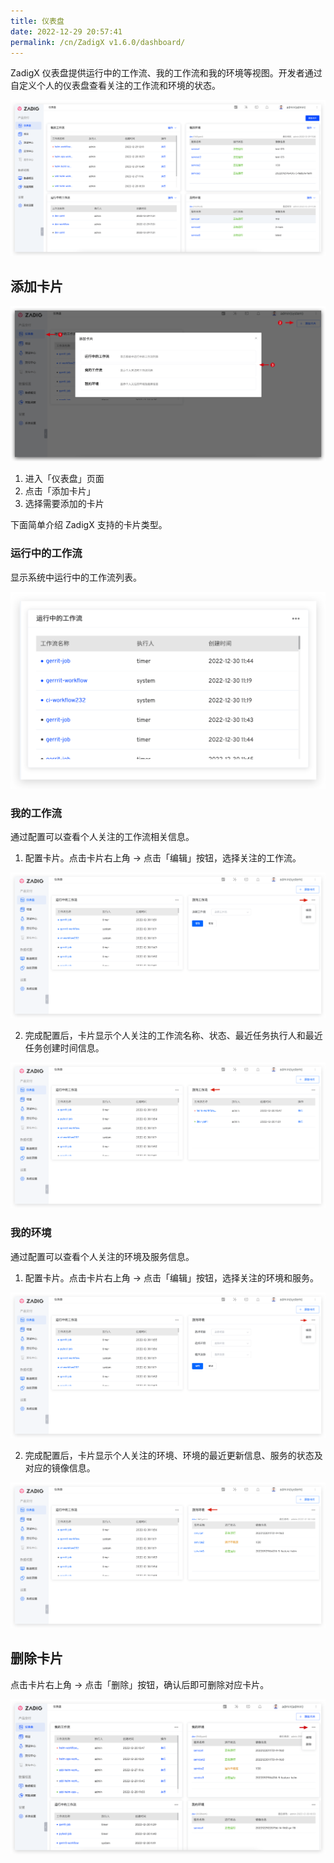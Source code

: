```yaml
---
title: 仪表盘
date: 2022-12-29 20:57:41
permalink: /cn/ZadigX v1.6.0/dashboard/
---
```


ZadigX 仪表盘提供运行中的工作流、我的工作流和我的环境等视图。开发者通过自定义个人的仪表盘查看关注的工作流和环境的状态。

![仪表盘](./_images/dashboard_1.png)

## 添加卡片

![仪表盘](./_images/dashboard_2.png)

1. 进入「仪表盘」页面
2. 点击「添加卡片」
3. 选择需要添加的卡片

下面简单介绍 ZadigX 支持的卡片类型。

### 运行中的工作流

显示系统中运行中的工作流列表。

![仪表盘](./_images/dashboarding_running.png)

### 我的工作流

通过配置可以查看个人关注的工作流相关信息。

1. 配置卡片。点击卡片右上角 -> 点击「编辑」按钮，选择关注的工作流。

![仪表盘](./_images/dashboard_my_workflow_1.png)

2. 完成配置后，卡片显示个人关注的工作流名称、状态、最近任务执行人和最近任务创建时间信息。

![仪表盘](./_images/dashboard_my_workflow_2.png)


### 我的环境

通过配置可以查看个人关注的环境及服务信息。

1. 配置卡片。点击卡片右上角 -> 点击「编辑」按钮，选择关注的环境和服务。

![仪表盘](./_images/dashboard_my_env_1.png)

2. 完成配置后，卡片显示个人关注的环境、环境的最近更新信息、服务的状态及对应的镜像信息。

![仪表盘](./_images/dashboard_my_env_2.png)


## 删除卡片

点击卡片右上角 -> 点击「删除」按钮，确认后即可删除对应卡片。

![仪表盘](./_images/dashboard_rm_card.png)


